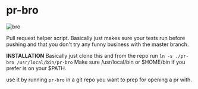 # pr-bro

![bro](http://i.giphy.com/OIEhvGRByVrHO.gif)

Pull request helper script. Basically just makes sure your tests run before pushing and that you don't try any funny business with the master branch.

**INSTALLATION**
Basically just clone this and from the repo run `ln -s ./pr-bro /usr/local/bin/pr-bro`
Make sure /usr/local/bin or $HOME/bin if you prefer is on your $PATH.

use it by running `pr-bro` in a git repo you want to prep for opening a pr with.
